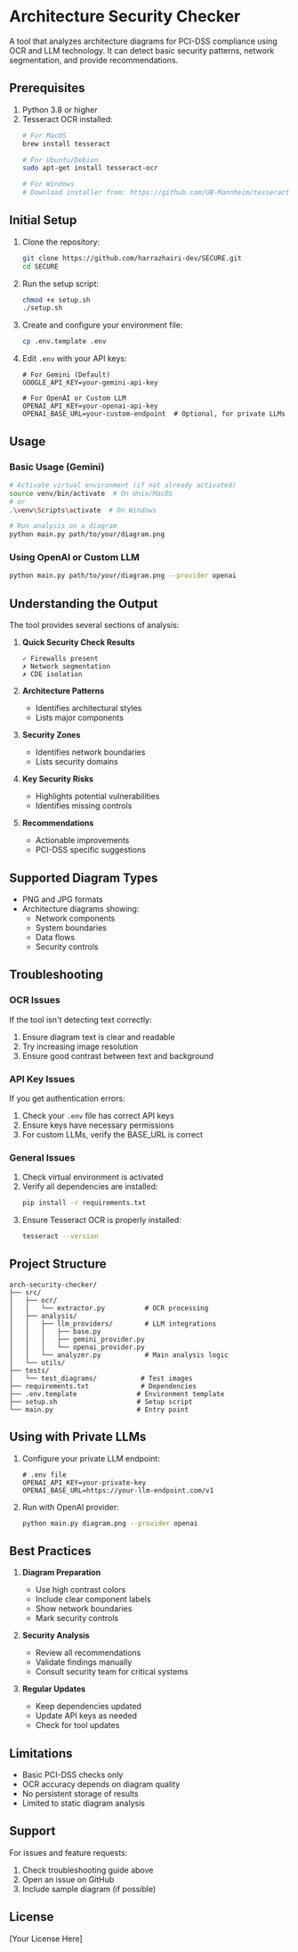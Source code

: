 # Architecture Security Checker

A tool that analyzes architecture diagrams for PCI-DSS compliance using OCR and LLM technology. It can detect basic security patterns, network segmentation, and provide recommendations.

## Prerequisites

1. Python 3.8 or higher
2. Tesseract OCR installed:
   ```bash
   # For MacOS
   brew install tesseract
   
   # For Ubuntu/Debian
   sudo apt-get install tesseract-ocr
   
   # For Windows
   # Download installer from: https://github.com/UB-Mannheim/tesseract/wiki
   ```

## Initial Setup

1. Clone the repository:
   ```bash
   git clone https://github.com/harrazhairi-dev/SECURE.git
   cd SECURE
   ```

2. Run the setup script:
   ```bash
   chmod +x setup.sh
   ./setup.sh
   ```

3. Create and configure your environment file:
   ```bash
   cp .env.template .env
   ```

4. Edit `.env` with your API keys:
   ```plaintext
   # For Gemini (Default)
   GOOGLE_API_KEY=your-gemini-api-key
   
   # For OpenAI or Custom LLM
   OPENAI_API_KEY=your-openai-api-key
   OPENAI_BASE_URL=your-custom-endpoint  # Optional, for private LLMs
   ```

## Usage

### Basic Usage (Gemini)
```bash
# Activate virtual environment (if not already activated)
source venv/bin/activate  # On Unix/MacOS
# or
.\venv\Scripts\activate  # On Windows

# Run analysis on a diagram
python main.py path/to/your/diagram.png
```

### Using OpenAI or Custom LLM
```bash
python main.py path/to/your/diagram.png --provider openai
```

## Understanding the Output

The tool provides several sections of analysis:

1. **Quick Security Check Results**
   ```
   ✓ Firewalls present
   ✗ Network segmentation
   ✗ CDE isolation
   ```

2. **Architecture Patterns**
   - Identifies architectural styles
   - Lists major components

3. **Security Zones**
   - Identifies network boundaries
   - Lists security domains

4. **Key Security Risks**
   - Highlights potential vulnerabilities
   - Identifies missing controls

5. **Recommendations**
   - Actionable improvements
   - PCI-DSS specific suggestions

## Supported Diagram Types

- PNG and JPG formats
- Architecture diagrams showing:
  - Network components
  - System boundaries
  - Data flows
  - Security controls

## Troubleshooting

### OCR Issues
If the tool isn't detecting text correctly:
1. Ensure diagram text is clear and readable
2. Try increasing image resolution
3. Ensure good contrast between text and background

### API Key Issues
If you get authentication errors:
1. Check your `.env` file has correct API keys
2. Ensure keys have necessary permissions
3. For custom LLMs, verify the BASE_URL is correct

### General Issues
1. Check virtual environment is activated
2. Verify all dependencies are installed:
   ```bash
   pip install -r requirements.txt
   ```
3. Ensure Tesseract OCR is properly installed:
   ```bash
   tesseract --version
   ```

## Project Structure
```
arch-security-checker/
├── src/
│   ├── ocr/
│   │   └── extractor.py          # OCR processing
│   ├── analysis/
│   │   ├── llm_providers/        # LLM integrations
│   │   │   ├── base.py
│   │   │   ├── gemini_provider.py
│   │   │   └── openai_provider.py
│   │   └── analyzer.py           # Main analysis logic
│   └── utils/
├── tests/
│   └── test_diagrams/           # Test images
├── requirements.txt             # Dependencies
├── .env.template               # Environment template
├── setup.sh                    # Setup script
└── main.py                     # Entry point
```

## Using with Private LLMs

1. Configure your private LLM endpoint:
   ```plaintext
   # .env file
   OPENAI_API_KEY=your-private-key
   OPENAI_BASE_URL=https://your-llm-endpoint.com/v1
   ```

2. Run with OpenAI provider:
   ```bash
   python main.py diagram.png --provider openai
   ```

## Best Practices

1. **Diagram Preparation**
   - Use high contrast colors
   - Include clear component labels
   - Show network boundaries
   - Mark security controls

2. **Security Analysis**
   - Review all recommendations
   - Validate findings manually
   - Consult security team for critical systems

3. **Regular Updates**
   - Keep dependencies updated
   - Update API keys as needed
   - Check for tool updates

## Limitations

- Basic PCI-DSS checks only
- OCR accuracy depends on diagram quality
- No persistent storage of results
- Limited to static diagram analysis

## Support

For issues and feature requests:
1. Check troubleshooting guide above
2. Open an issue on GitHub
3. Include sample diagram (if possible)

## License

[Your License Here]